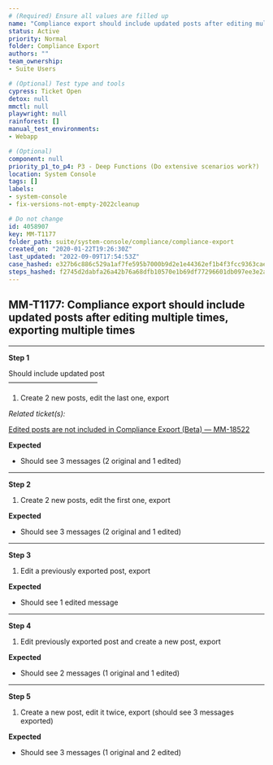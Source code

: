 ```yaml
---
# (Required) Ensure all values are filled up
name: "Compliance export should include updated posts after editing multiple times, exporting multiple times"
status: Active
priority: Normal
folder: Compliance Export
authors: ""
team_ownership: 
- Suite Users

# (Optional) Test type and tools
cypress: Ticket Open
detox: null
mmctl: null
playwright: null
rainforest: []
manual_test_environments: 
- Webapp

# (Optional)
component: null
priority_p1_to_p4: P3 - Deep Functions (Do extensive scenarios work?)
location: System Console
tags: []
labels: 
- system-console
- fix-versions-not-empty-2022cleanup

# Do not change
id: 4058907
key: MM-T1177
folder_path: suite/system-console/compliance/compliance-export
created_on: "2020-01-22T19:26:30Z"
last_updated: "2022-09-09T17:54:53Z"
case_hashed: e327b6c886c529a1af7fe595b7000b9d2e1e44362ef1b4f3fcc9363cae76f9540674215e44e30b67aeb980e57d0b7d6f
steps_hashed: f2745d2dabfa26a42b76a68dfb10570e1b69df77296601db097ee3e2a2b85bb7f1722849c03b02843cf69eb1b35fc4f6
---
```


## MM-T1177: Compliance export should include updated posts after editing multiple times, exporting multiple times

---

**Step 1**

Should include updated post\
–––––––––––––––––––––––––

1. Create 2 new posts, edit the last one, export

_Related ticket(s):_

[Edited posts are not included in Compliance Export (Beta) — MM-18522](https://mattermost.atlassian.net/browse/MM-18522)​​​​

**Expected**

- Should see 3 messages (2 original and 1 edited)

---

**Step 2**

1. Create 2 new posts, edit the first one, export

**Expected**

- Should see 3 messages (2 original and 1 edited)

---

**Step 3**

1. Edit a previously exported post, export

**Expected**

- Should see 1 edited message

---

**Step 4**

1. Edit previously exported post and create a new post, export

**Expected**

- Should see 2 messages (1 original and 1 edited)

---

**Step 5**

1. Create a new post, edit it twice, export (should see 3 messages exported)

**Expected**

- Should see 3 messages (1 original and 2 edited)
